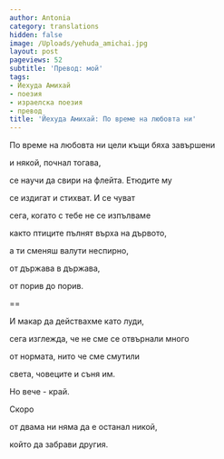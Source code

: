 ```yaml
---
author: Antonia
category: translations
hidden: false
image: /Uploads/yehuda_amichai.jpg
layout: post
pageviews: 52
subtitle: 'Превод: мой'
tags:
- Йехуда Амихай
- поезия
- израелска поезия
- превод
title: 'Йехуда Амихай: По време на любовта ни'
---
```


По време на любовта ни цели къщи бяха завършени

и някой, почнал тогава,

се научи да свири на флейта. Етюдите му

се издигат и стихват. И се чуват

сега, когато с тебе не се изпълваме

както птиците пълнят върха на дървото, 

а ти сменяш валути неспирно,

от държава в държава, 

от порив до порив. 

\==

И макар да действахме като луди, 

сега изглежда, че не сме се отвърнали много

от нормата, нито че сме смутили

света, човеците и съня им.

Но вече - край. 

Скоро

от двама ни няма да е останал никой, 

който да забрави другия.